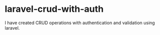 # laravel-crud-with-auth
 I have created CRUD operations with authentication and validation using laravel.
